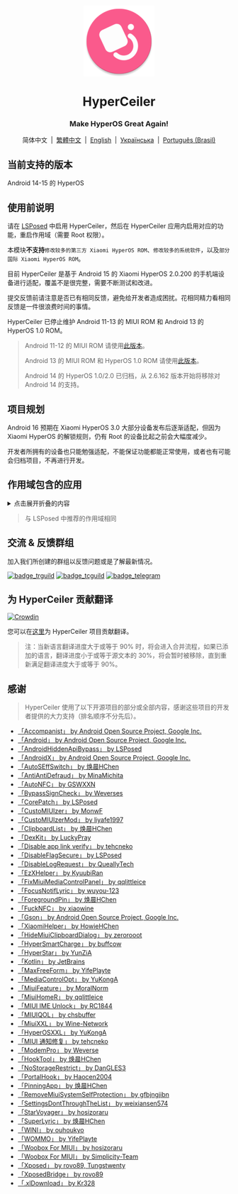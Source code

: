 <div align="center">

<img src="\imgs\icon.webp" width="160" height="160" style="display: block; margin: 0 auto;" alt="icon" />

# HyperCeiler

### Make HyperOS Great Again!

简体中文&nbsp;&nbsp;|&nbsp;&nbsp;[繁體中文](/README_zh-HK.md)&nbsp;&nbsp;|&nbsp;&nbsp;[English](/README_en-US.md)&nbsp;&nbsp;|&nbsp;&nbsp;[Українська](/README_uk_UA.md)&nbsp;&nbsp;|&nbsp;&nbsp;[Português (Brasil)](/README_pt-BR.md)

</div>

## 当前支持的版本

Android 14-15 的 HyperOS

## 使用前说明

请在 [LSPosed](https://github.com/LSPosed/LSPosed/releases) 中启用 HyperCeiler，然后在 HyperCeiler 应用内启用对应的功能，重启作用域（需要 Root 权限）。

本模块<b>不支持</b>`修改较多的第三方 Xiaomi HyperOS ROM`、`修改较多的系统软件`，以及`部分国际 Xiaomi HyperOS ROM`。

目前 HyperCeiler 是基于 Android 15 的 Xiaomi HyperOS 2.0.200 的手机端设备进行适配，覆盖不是很完整，需要不断测试和改进。

提交反馈前请注意是否已有相同反馈，避免给开发者造成困扰。花相同精力看相同反馈是一件很浪费时间的事情。

HyperCeiler 已停止维护 Android 11-13 的 MIUI ROM 和 Android 13 的 HyperOS 1.0 ROM。

> Android 11-12 的 MIUI ROM 请使用[此版本](https://github.com/ReChronoRain/Cemiuiler/releases/tag/1.3.130)。
>
> Android 13 的 MIUI ROM 和 HyperOS 1.0 ROM 请使用[此版本](https://github.com/Xposed-Modules-Repo/com.sevtinge.hyperceiler/releases/download/3866-2.5.156_20250118/HyperCeiler_2.5.156_20250118_3866_release_miui.apk)。
>
> Android 14 的 HyperOS 1.0/2.0 已归档，从 2.6.162 版本开始将移除对 Android 14 的支持。

## 项目规划

Android 16 预期在 Xiaomi HyperOS 3.0 大部分设备发布后逐渐适配，但因为 Xiaomi HyperOS 的解锁规则，仍有 Root 的设备比起之前会大幅度减少。

开发者所拥有的设备也只能勉强适配，不能保证功能都能正常使用，或者也有可能会归档项目，不再进行开发。

## 作用域包含的应用

<details>
    <summary>点击展开折叠的内容</summary>

| 应用名                | 包名                                 |
|:-------------------|:-----------------------------------|
| 系统框架               | system                             |
| 系统界面               | com.android.systemui               |
| 系统桌面               | com.miui.home                      |
| 系统更新               | com.android.updater                |
| Joyose             | com.xiaomi.joyose                  |
| 小米设置               | com.xiaomi.misettings              |
| 安全服务 (手机管家、平板管家)   | com.miui.securitycenter            |
| 壁纸                 | com.miui.miwallpaper               |
| 传送门                | com.miui.contentextension          |
| 弹幕通知               | com.xiaomi.barrage                 |
| 电话                 | com.android.incallui               |
| 电话服务               | com.android.phone                  |
| 电量与性能              | com.miui.powerkeeper               |
| 短信                 | com.android.mms                    |
| 截屏                 | com.miui.screenshot                |
| 日历                 | com.android.calendar               |
| 浏览器                | com.android.browser                |
| 鲁班（MTB）            | com.xiaomi.mtb                     |
| 屏幕录制               | com.miui.screenrecorder            |
| 权限管理服务             | com.lbe.security.miui              |
| 设置                 | com.android.settings               |
| 搜狗输入法小米版           | com.sohu.inputmethod.sogou.xiaomi  |
| 天气                 | com.miui.weather2                  |
| 互联互通服务 (投屏)        | com.milink.service                 |
| 外部存储设备             | com.android.externalstorage        |
| 息屏与锁屏编辑 (万象息屏)     | com.miui.aod                       |
| 文件管理               | com.android.fileexplorer           |
| 系统服务组件             | com.miui.securityadd               |
| 下载管理               | com.android.providers.downloads.ui |
| 下载管理程序             | com.android.providers.downloads    |
| 相册                 | com.miui.gallery                   |
| 小米创作               | com.miui.creation                  |
| 小米互传               | com.miui.mishare.connectivity      |
| 小米相册-编辑            | com.miui.mediaeditor               |
| 小米云服务              | com.miui.cloudservice              |
| 小米智能卡              | com.miui.tsmclient                 |
| 讯飞输入法小米版           | com.iflytek.inputmethod.miui       |
| 应用包管理组件            | com.miui.packageinstaller          |
| 应用商店               | com.xiaomi.market                  |
| 智能助理               | com.miui.personalassistant         |
| 主题商店 (主题壁纸、壁纸与个性化) | com.android.thememanager           |
| 系统安全组件             | com.miui.guardprovider             |
| 相机                 | com.android.camera                 |
| 小爱翻译               | com.xiaomi.aiasst.vision           |
| 小爱视觉               | com.xiaomi.scanner                 |
| NFC 服务             | com.android.nfc                    |
| 音质音效               | com.miui.misound                   |
| 备份                 | com.miui.backup                    |
| 小米换机               | com.miui.huanji                    |
| MiTrustService     | com.xiaomi.trustservice            |
| HTML 查看器           | com.android.htmlviewer             |
| 通话管理               | com.android.server.telecom         |
| 万能遥控               | com.duokan.phone.remotecontroller  |
| Analytics          | com.miui.analytics                 |
| 小米社区               | com.xiaomi.vipaccount              |
| 语音唤醒               | com.miui.voicetrigger              |
| 录音机                | com.android.soundrecorder          |
| LPA                | com.miui.euicc                     |
| 小米SIM卡激活服务         | com.xiaomi.simactivate.service     |

</details>

> 与 LSPosed 中推荐的作用域相同

## 交流 & 反馈群组

加入我们所创建的群组以反馈问题或是了解最新情况。

[![badge_trguild]][trguild_url]
[![badge_tcguild]][tcguild_url]
[![badge_telegram]][telegram_url]

## 为 HyperCeiler 贡献翻译

[![Crowdin](https://badges.crowdin.net/cemiuiler/localized.svg)](https://crowdin.com/project/cemiuiler)

您可以在[这里](https://crwd.in/cemiuiler)为 HyperCeiler 项目贡献翻译。

> 注：当新语言翻译进度大于或等于 90% 时，将会进入合并流程，如果已添加的语言，翻译进度小于或等于源文本的 30%，将会暂时被移除，直到重新满足翻译进度大于或等于 90%。

## 感谢

> HyperCeiler 使用了以下开源项目的部分或全部内容，感谢这些项目的开发者提供的大力支持（排名顺序不分先后）。

- [「Accompanist」 by Android Open Source Project, Google Inc.](https://google.github.io/accompanist)
- [「Android」 by Android Open Source Project, Google Inc.](https://source.android.google.cn/license)
- [「AndroidHiddenApiBypass」 by LSPosed](https://github.com/LSPosed/AndroidHiddenApiBypass)
- [「AndroidX」 by Android Open Source Project, Google Inc.](https://github.com/androidx/androidx)
- [「AutoSEffSwitch」 by 焕晨HChen](https://github.com/HChenX/AutoSEffSwitch)
- [「AntiAntiDefraud」 by MinaMichita](https://github.com/MinaMichita/AntiAntiDefraud)
- [「AutoNFC」 by GSWXXN](https://github.com/GSWXXN/AutoNFC)
- [「BypassSignCheck」 by Weverses](https://github.com/Weverses/BypassSignCheck)
- [「CorePatch」 by LSPosed](https://github.com/LSPosed/CorePatch)
- [「CustoMIUIzer」 by MonwF](https://github.com/MonwF/customiuizer)
- [「CustoMIUIzerMod」 by liyafe1997](https://github.com/liyafe1997/CustoMIUIzerMod)
- [「ClipboardList」 by 焕晨HChen](https://github.com/HChenX/ClipboardList)
- [「DexKit」 by LuckyPray](https://github.com/LuckyPray/DexKit)
- [「Disable app link verify」 by tehcneko](https://github.com/Xposed-Modules-Repo/io.github.tehcneko.applinkverify)
- [「DisableFlagSecure」 by LSPosed](https://github.com/LSPosed/DisableFlagSecure)
- [「DisableLogRequest」 by QueallyTech](https://github.com/QueallyTech/DisableLogRequest)
- [「EzXHelper」 by KyuubiRan](https://github.com/KyuubiRan/EzXHelper)
- [「FixMiuiMediaControlPanel」 by qqlittleice](https://github.com/qqlittleice/FixMiuiMediaControlPanel)
- [「FocusNotifLyric」 by wuyou-123](https://github.com/wuyou-123/FocusNotifLyric)
- [「ForegroundPin」 by 焕晨HChen](https://github.com/HChenX/ForegroundPin)
- [「FuckNFC」 by xiaowine](https://github.com/xiaowine/FuckNFC)
- [「Gson」 by Android Open Source Project, Google Inc.](https://github.com/google/gson)
- [「XiaomiHelper」 by HowieHChen](https://github.com/HowieHChen/XiaomiHelper)
- [「HideMiuiClipboardDialog」 by zerorooot](https://github.com/zerorooot/HideMiuiClipboardDialog)
- [「HyperSmartCharge」 by buffcow](https://github.com/buffcow/HyperSmartCharge)
- [「HyperStar」 by YunZiA](https://github.com/YunZiA/HyperStar)
- [「Kotlin」 by JetBrains](https://github.com/JetBrains/kotlin)
- [「MaxFreeForm」 by YifePlayte](https://github.com/YifePlayte/MaxFreeForm)
- [「MediaControlOpt」 by YuKongA](https://github.com/YuKongA/MediaControlOpt)
- [「MiuiFeature」 by MoralNorm](https://github.com/moralnorm/miui_feature)
- [「MiuiHomeR」 by qqlittleice](https://github.com/qqlittleice/MiuiHome_R)
- [「MIUI IME Unlock」 by RC1844](https://github.com/RC1844/MIUI_IME_Unlock)
- [「MIUIQOL」 by chsbuffer](https://github.com/chsbuffer/MIUIQOL)
- [「MiuiXXL」 by Wine-Network](https://github.com/Wine-Network/Miui_XXL)
- [「HyperOSXXL」 by YuKongA](https://github.com/YuKongA/HyperOS_XXL)
- [「MIUI 通知修复」 by tehcneko](https://github.com/Xposed-Modules-Repo/io.github.tehcneko.miuinotificationfix)
- [「ModemPro」 by Weverse](https://github.com/Weverses/ModemPro)
- [「HookTool」 by 焕晨HChen](https://github.com/HChenX/HookTool)
- [「NoStorageRestrict」 by DanGLES3](https://github.com/Xposed-Modules-Repo/com.github.dan.nostoragerestrict)
- [「PortalHook」 by Haocen2004](https://github.com/Haocen2004/PortalHook)
- [「PinningApp」 by 焕晨HChen](https://github.com/HChenX/PinningApp)
- [「RemoveMiuiSystemSelfProtection」 by gfbjngjibn](https://github.com/gfbjngjibn/RemoveMiuiSystemSelfProtection)
- [「SettingsDontThroughTheList」 by weixiansen574](https://github.com/weixiansen574/settingsdontthroughthelist)
- [「StarVoyager」 by hosizoraru](https://github.com/hosizoraru/StarVoyager)
- [「SuperLyric」 by 焕晨HChen](https://github.com/HChenX/SuperLyric)
- [「WINI」 by ouhoukyo](https://github.com/ouhoukyo/WINI)
- [「WOMMO」 by YifePlayte](https://github.com/YifePlayte/WOMMO)
- [「Woobox For MIUI」 by hosizoraru](https://github.com/hosizoraru/WooBoxForMIUI)
- [「Woobox For MIUI」 by Simplicity-Team](https://github.com/Simplicity-Team/WooBoxForMIUI)
- [「Xposed」 by rovo89, Tungstwenty](https://github.com/rovo89/XposedBridge)
- [「XposedBridge」 by rovo89](https://github.com/rovo89/XposedBridge)
- [「.xlDownload」 by Kr328](https://github.com/Kr328/.xlDownload)

[trguild_url]: https://t.me/cemiuiler_release

[badge_trguild]: https://img.shields.io/badge/TG-频道-4991D3?style=for-the-badge&logo=telegram

[tcguild_url]: https://t.me/cemiuiler_canary

[badge_tcguild]: https://img.shields.io/badge/TGCI-频道-4991D3?style=for-the-badge&logo=telegram

[telegram_url]: https://t.me/cemiuiler

[badge_telegram]: https://img.shields.io/badge/dynamic/json?style=for-the-badge&color=2CA5E0&label=Telegram&logo=telegram&query=%24.data.totalSubs&url=https%3A%2F%2Fapi.spencerwoo.com%2Fsubstats%2F%3Fsource%3Dtelegram%26queryKey%3Dcemiuiler
